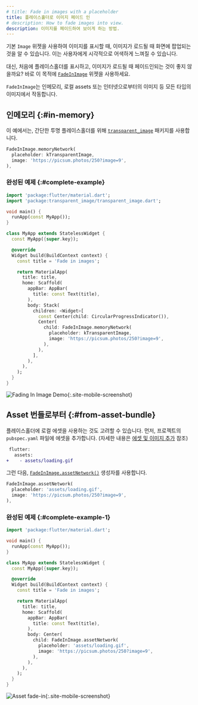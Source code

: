 ```yaml
---
# title: Fade in images with a placeholder
title: 플레이스홀더로 이미지 페이드 인
# description: How to fade images into view.
description: 이미지를 페이드하여 보이게 하는 방법.
---
```


<?code-excerpt path-base="cookbook/images/fading_in_images"?>

기본 `Image` 위젯을 사용하여 이미지를 표시할 때, 이미지가 로드될 때 화면에 팝업되는 것을 알 수 있습니다. 
이는 사용자에게 시각적으로 어색하게 느껴질 수 있습니다.

대신, 처음에 플레이스홀더를 표시하고, 이미지가 로드될 때 페이드인되는 것이 좋지 않을까요? 
바로 이 목적에 [`FadeInImage`][] 위젯을 사용하세요.

`FadeInImage`는 인메모리, 로컬 assets 또는 인터넷으로부터의 이미지 등 모든 타입의 이미지에서 작동합니다.

## 인메모리 {:#in-memory}

이 예에서는, 간단한 투명 플레이스홀더를 위해 [`transparent_image`][] 패키지를 사용합니다.

<?code-excerpt "lib/memory_main.dart (MemoryNetwork)" replace="/^child\: //g"?>
```dart
FadeInImage.memoryNetwork(
  placeholder: kTransparentImage,
  image: 'https://picsum.photos/250?image=9',
),
```

### 완성된 예제 {:#complete-example}

<?code-excerpt "lib/memory_main.dart"?>
```dart
import 'package:flutter/material.dart';
import 'package:transparent_image/transparent_image.dart';

void main() {
  runApp(const MyApp());
}

class MyApp extends StatelessWidget {
  const MyApp({super.key});

  @override
  Widget build(BuildContext context) {
    const title = 'Fade in images';

    return MaterialApp(
      title: title,
      home: Scaffold(
        appBar: AppBar(
          title: const Text(title),
        ),
        body: Stack(
          children: <Widget>[
            const Center(child: CircularProgressIndicator()),
            Center(
              child: FadeInImage.memoryNetwork(
                placeholder: kTransparentImage,
                image: 'https://picsum.photos/250?image=9',
              ),
            ),
          ],
        ),
      ),
    );
  }
}
```

![Fading In Image Demo](/assets/images/docs/cookbook/fading-in-images.gif){:.site-mobile-screenshot}

## Asset 번들로부터 {:#from-asset-bundle}

플레이스홀더에 로컬 에셋을 사용하는 것도 고려할 수 있습니다. 
먼저, 프로젝트의 `pubspec.yaml` 파일에 에셋을 추가합니다. 
(자세한 내용은 [에셋 및 이미지 추가][Adding assets and images] 참조)

```diff
 flutter:
   assets:
+    - assets/loading.gif
```

그런 다음, [`FadeInImage.assetNetwork()`][] 생성자를 사용합니다.

<?code-excerpt "lib/asset_main.dart (AssetNetwork)" replace="/^child\: //g"?>
```dart
FadeInImage.assetNetwork(
  placeholder: 'assets/loading.gif',
  image: 'https://picsum.photos/250?image=9',
),
```

### 완성된 예제 {:#complete-example-1}

<?code-excerpt "lib/asset_main.dart"?>
```dart
import 'package:flutter/material.dart';

void main() {
  runApp(const MyApp());
}

class MyApp extends StatelessWidget {
  const MyApp({super.key});

  @override
  Widget build(BuildContext context) {
    const title = 'Fade in images';

    return MaterialApp(
      title: title,
      home: Scaffold(
        appBar: AppBar(
          title: const Text(title),
        ),
        body: Center(
          child: FadeInImage.assetNetwork(
            placeholder: 'assets/loading.gif',
            image: 'https://picsum.photos/250?image=9',
          ),
        ),
      ),
    );
  }
}
```

![Asset fade-in](/assets/images/docs/cookbook/fading-in-asset-demo.gif){:.site-mobile-screenshot}


[Adding assets and images]: /ui/assets/assets-and-images
[`FadeInImage`]: {{site.api}}/flutter/widgets/FadeInImage-class.html
[`FadeInImage.assetNetwork()`]: {{site.api}}/flutter/widgets/FadeInImage/FadeInImage.assetNetwork.html
[`transparent_image`]: {{site.pub-pkg}}/transparent_image

